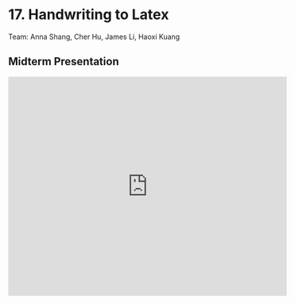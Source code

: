 # 17. Handwriting to Latex

Team: Anna Shang, Cher Hu, James Li, Haoxi Kuang

## Midterm Presentation


<center><iframe width="560" height="441" src="https://www.youtube.com/embed/dCoFNV8q9HA" frameborder="0" allowfullscreen></iframe></center>
